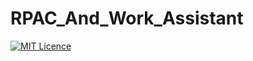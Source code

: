 RPAC_And_Work_Assistant
=======================
[![MIT Licence](https://badges.frapsoft.com/os/mit/mit.png?v=103)](https://opensource.org/licenses/mit-license.php)



